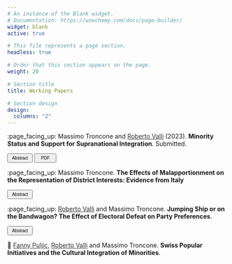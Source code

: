 ```yaml
---
# An instance of the Blank widget.
# Documentation: https://wowchemy.com/docs/page-builder/
widget: blank
active: true

# This file represents a page section.
headless: true

# Order that this section appears on the page.
weight: 20

# Section title
title: Working Papers

# Section design
design:
  columns: "2"
---
```


<p style="margin-bottom:0;">
:page_facing_up: Massimo Troncone and <a style="color:#323232" href="https://www.robertovalli.com/"> Roberto Valli</a> (2023). <b> Minority Status and Support for Supranational Integration</b>. Submitted.
</p> 
<p>
<link rel="stylesheet" href="https://cdnjs.cloudflare.com/ajax/libs/font-awesome/4.7.0/css/font-awesome.min.css">
<button class="btn btn-outline-primary my-1 mr-1 btn-sm" style="font-size:10px;height:21px;width:58px" onclick="myFunction()"> Abstract
</button>
<button class="btn btn-outline-primary my-1 mr-1 btn-sm" onclick="window.open('https://www.dropbox.com/s/7z9izkxvx25q2ei/troncone_valli_minority_eu.pdf?dl=0', '_blank');" style="font-size:10px;height:21px;width:50px" type="button"><i class="fa fa-download" aria-hidden="true"></i> PDF</button>

<div id="myDIV" style="display: none;"><p>The growing backlash against globalization raises new questions about the sources of public support for international organizations. This article proposes a novel theory of minority status and support for supranational integration. We argue that the gap in status and opportunities between majority and minority individuals affects the evaluation of international institutions. Individuals whose socioeconomic status and opportunities are restricted because of minority traits are more dissatisfied with national institutions and more favorable toward supranational integration than their majority counterparts. We test our theory on the European Union, the most advanced case of regional integration. Using different operationalizations of minority status and an exact matching strategy we demonstrate a robust positive association between minority status and support for supranational integration. We present suggestive evidence that minorities are less satisfied with the national government and democracy than majorities, and that discrimination or political exclusion moderate the opinion gap between majorities and minorities.
</p></div>

<script>
function myFunction() {
      var x = document.getElementById("myDIV");
      if (x.style.display === "none") {
        x.style.display = "block";
      } else {
        x.style.display = "none";
      }
    }
</script>

</p>


<p style="margin-bottom:0;">
:page_facing_up: Massimo Troncone. <b> The Effects of Malapportionment on the Representation of District Interests: Evidence from Italy</b>
</p>
<p>
<button class="btn btn-outline-primary my-1 mr-1 btn-sm" style="font-size:10px;height:21px;width:58px" onclick="myFunction2()">  Abstract
</button>

<div id="myDIV2" style="display: none;"><p>A normatively appealing characteristic of most representative democracies is that their electoral rules are designed to assure that each group of voters receives representation roughly proportionate to their number. Scholars have devoted a great deal of attention to malapportionment precisely because it is a violation of this principle. However, discerning the effects of malapportionment can be challenging because the intentional overrepresentation (underrepresentation) of some districts is almost always associated with characteristics of the districts that can confound the effects of the number of MPs they select. I take advantage of the two-tier elections to the Italian Senate between 1994–2001 and a comprehensive database of actions by individual MPs to disentangle the real benefits of being relatively overrepresented. Using a discontinuity design based on close elections, I first show that the Italian two-tier system caused malapportionment by allowing otherwise similar single-member districts to elect either one or two senators. I then find that districts that barely elect two representatives are more frequently the target of several legislative and non-legislative activities than districts that barely elect one representative.  The bias in favor of overrepresented areas is driven by the higher number of elected senators and not by variation in legislator effort. The results of the study demonstrate the political consequences of unequal representation and contribute to the debate about the design of electoral institutions.
</p></div>

<script>
function myFunction2() {
      var x = document.getElementById("myDIV2");
      if (x.style.display === "none") {
        x.style.display = "block";
      } else {
        x.style.display = "none";
      }
    }
</script>

</p>


<p style="margin-bottom:0;">
:page_facing_up: <a style="color:#323232" href="https://www.robertovalli.com/"> Roberto Valli</a> and Massimo Troncone. <b> Jumping Ship or on the Bandwagon? The Effect of Electoral Defeat on Party Preferences</b>.
</p>
<p>
<button class="btn btn-outline-primary my-1 mr-1 btn-sm"  style="font-size:10px;height:21px;width:58px" onclick="myFunction3()">  Abstract
</button>

<div id="myDIV3" style="display: none;"><p>How do partisan preferences develop in the aftermath of an election? Robust evidence suggest that electoral winners and losers display important differences in terms of satisfaction with and trust in the political system. By contrast, little is known about the effects of electoral outcomes on individuals’ preferences for political parties. In this paper we argue that elections can powerfully shake partisan attachments, with losers shying away from previously voted parties, and winners remaining safely attached to the bandwagon. We thus derive and test hypotheses both at the party’s and at the voter’s level. First, we predict winning (losing) parties to increase (decrease) support among the electorate in the aftermath of the election. Second, we predict winning (losing) voters to be less (more) likely to change party preference. To test these propositions, we leverage both monthly opinion polls for political parties across 12 European countries, and household panel surveys for Switzerland, UK, Germany, and the Netherlands. Our analysis relies on a difference-in-differences estimator to study the impact of elections on party support, and on a within-individual estimator to look at the changes in voters’ partisan preferences before and after the election. Our contribution is two-fold. First, we contribute to the winner-loser gap literature by showing that winners and losers update their partisan preferences differently following an election. Second, we expand our understanding of opinion polls by showing how electoral results can dramatically affect patterns in voting intentions.
</p></div>

<script>
function myFunction3() {
      var x = document.getElementById("myDIV3");
      if (x.style.display === "none") {
        x.style.display = "block";
      } else {
        x.style.display = "none";
      }
    }
</script>

</p>


:page_facing_up: <a style="color:#323232" href="https://sites.google.com/view/fannypuljic/home"> Fanny Puljic</a>, <a style="color:#323232" href="https://www.robertovalli.com/"> Roberto Valli</a> and Massimo Troncone. <b> Swiss Popular Initiatives and the Cultural Integration of Minorities</b>.
